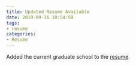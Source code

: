 ```yaml
---
title: Updated Resume Available
date: 2019-09-16 18:54:59
tags: 
- resume
categories:
- Resume
---
```


Added the current graduate school to the [resume](/Resume.pdf).
